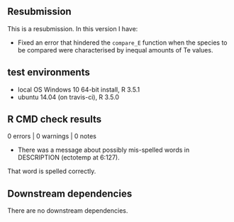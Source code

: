 ## Resubmission
This is a resubmission. In this version I have:

* Fixed an error that hindered the ``compare_E`` function when the species to be compared were characterised by inequal amounts of Te values.

## test environments
* local OS Windows 10 64-bit install, R 3.5.1
* ubuntu 14.04 (on travis-ci), R 3.5.0

## R CMD check results
0 errors | 0 warnings | 0 notes

* There was a message about possibly mis-spelled words in DESCRIPTION (ectotemp  at 6:127).

That word is spelled correctly.

## Downstream dependencies
There are no downstream dependencies.
 
